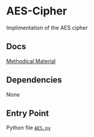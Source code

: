 # AES-Cipher
Implimentation of the AES cipher

## Docs
<a href="https://docs.google.com/document/d/1Du-ZQ_tDTA_uFPTC8d6XFwKbP6rXH4i24Gooj7dlTGs/edit">Methodical Material</a>

## Dependencies
None

## Entry Point
Python file <a href="./AES.py">`AES.py`</a>